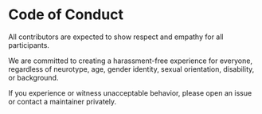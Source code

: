 # Code of Conduct

All contributors are expected to show respect and empathy for all participants.

We are committed to creating a harassment-free experience for everyone, regardless of neurotype, age, gender identity, sexual orientation, disability, or background.

If you experience or witness unacceptable behavior, please open an issue or contact a maintainer privately.
